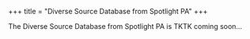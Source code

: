 +++
title = "Diverse Source Database from Spotlight PA"
+++

The Diverse Source Database from Spotlight PA is TKTK coming soon…
